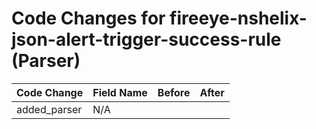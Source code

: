 # Code Changes for fireeye-nshelix-json-alert-trigger-success-rule (Parser)

| Code Change | Field Name | Before | After |
|-------------|------------|--------|-------|
| added_parser | N/A |  |  |